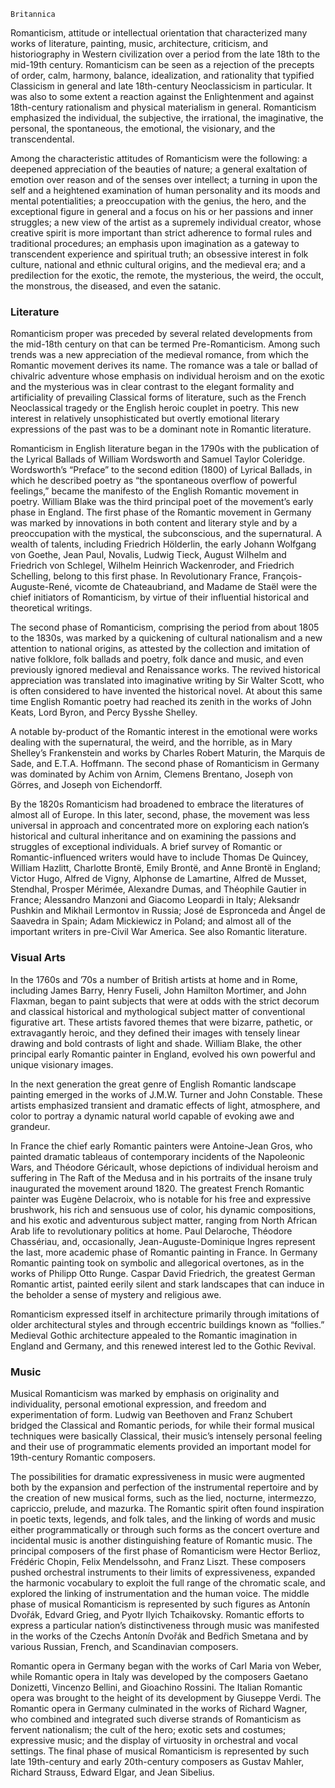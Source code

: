 	Britannica

Romanticism, attitude or intellectual orientation that characterized many works of literature, painting, music, architecture, criticism, and historiography in Western civilization over a period from the late 18th to the mid-19th century. Romanticism can be seen as a rejection of the precepts of order, calm, harmony, balance, idealization, and rationality that typified Classicism in general and late 18th-century Neoclassicism in particular. It was also to some extent a reaction against the Enlightenment and against 18th-century rationalism and physical materialism in general. Romanticism emphasized the individual, the subjective, the irrational, the imaginative, the personal, the spontaneous, the emotional, the visionary, and the transcendental.

Among the characteristic attitudes of Romanticism were the following: a deepened appreciation of the beauties of nature; a general exaltation of emotion over reason and of the senses over intellect; a turning in upon the self and a heightened examination of human personality and its moods and mental potentialities; a preoccupation with the genius, the hero, and the exceptional figure in general and a focus on his or her passions and inner struggles; a new view of the artist as a supremely individual creator, whose creative spirit is more important than strict adherence to formal rules and traditional procedures; an emphasis upon imagination as a gateway to transcendent experience and spiritual truth; an obsessive interest in folk culture, national and ethnic cultural origins, and the medieval era; and a predilection for the exotic, the remote, the mysterious, the weird, the occult, the monstrous, the diseased, and even the satanic.

### Literature
Romanticism proper was preceded by several related developments from the mid-18th century on that can be termed Pre-Romanticism. Among such trends was a new appreciation of the medieval romance, from which the Romantic movement derives its name. The romance was a tale or ballad of chivalric adventure whose emphasis on individual heroism and on the exotic and the mysterious was in clear contrast to the elegant formality and artificiality of prevailing Classical forms of literature, such as the French Neoclassical tragedy or the English heroic couplet in poetry. This new interest in relatively unsophisticated but overtly emotional literary expressions of the past was to be a dominant note in Romantic literature.

Romanticism in English literature began in the 1790s with the publication of the Lyrical Ballads of William Wordsworth and Samuel Taylor Coleridge. Wordsworth’s “Preface” to the second edition (1800) of Lyrical Ballads, in which he described poetry as “the spontaneous overflow of powerful feelings,” became the manifesto of the English Romantic movement in poetry. William Blake was the third principal poet of the movement’s early phase in England. The first phase of the Romantic movement in Germany was marked by innovations in both content and literary style and by a preoccupation with the mystical, the subconscious, and the supernatural. A wealth of talents, including Friedrich Hölderlin, the early Johann Wolfgang von Goethe, Jean Paul, Novalis, Ludwig Tieck, August Wilhelm and Friedrich von Schlegel, Wilhelm Heinrich Wackenroder, and Friedrich Schelling, belong to this first phase. In Revolutionary France, François-Auguste-René, vicomte de Chateaubriand, and Madame de Staël were the chief initiators of Romanticism, by virtue of their influential historical and theoretical writings.

The second phase of Romanticism, comprising the period from about 1805 to the 1830s, was marked by a quickening of cultural nationalism and a new attention to national origins, as attested by the collection and imitation of native folklore, folk ballads and poetry, folk dance and music, and even previously ignored medieval and Renaissance works. The revived historical appreciation was translated into imaginative writing by Sir Walter Scott, who is often considered to have invented the historical novel. At about this same time English Romantic poetry had reached its zenith in the works of John Keats, Lord Byron, and Percy Bysshe Shelley.

A notable by-product of the Romantic interest in the emotional were works dealing with the supernatural, the weird, and the horrible, as in Mary Shelley’s Frankenstein and works by Charles Robert Maturin, the Marquis de Sade, and E.T.A. Hoffmann. The second phase of Romanticism in Germany was dominated by Achim von Arnim, Clemens Brentano, Joseph von Görres, and Joseph von Eichendorff.

By the 1820s Romanticism had broadened to embrace the literatures of almost all of Europe. In this later, second, phase, the movement was less universal in approach and concentrated more on exploring each nation’s historical and cultural inheritance and on examining the passions and struggles of exceptional individuals. A brief survey of Romantic or Romantic-influenced writers would have to include Thomas De Quincey, William Hazlitt, Charlotte Brontë, Emily Brontë, and Anne Brontë in England; Victor Hugo, Alfred de Vigny, Alphonse de Lamartine, Alfred de Musset, Stendhal, Prosper Mérimée, Alexandre Dumas, and Théophile Gautier in France; Alessandro Manzoni and Giacomo Leopardi in Italy; Aleksandr Pushkin and Mikhail Lermontov in Russia; José de Espronceda and Ángel de Saavedra in Spain; Adam Mickiewicz in Poland; and almost all of the important writers in pre-Civil War America. See also Romantic literature.

### Visual Arts
In the 1760s and ’70s a number of British artists at home and in Rome, including James Barry, Henry Fuseli, John Hamilton Mortimer, and John Flaxman, began to paint subjects that were at odds with the strict decorum and classical historical and mythological subject matter of conventional figurative art. These artists favored themes that were bizarre, pathetic, or extravagantly heroic, and they defined their images with tensely linear drawing and bold contrasts of light and shade. William Blake, the other principal early Romantic painter in England, evolved his own powerful and unique visionary images.

In the next generation the great genre of English Romantic landscape painting emerged in the works of J.M.W. Turner and John Constable. These artists emphasized transient and dramatic effects of light, atmosphere, and color to portray a dynamic natural world capable of evoking awe and grandeur.

In France the chief early Romantic painters were Antoine-Jean Gros, who painted dramatic tableaus of contemporary incidents of the Napoleonic Wars, and Théodore Géricault, whose depictions of individual heroism and suffering in The Raft of the Medusa and in his portraits of the insane truly inaugurated the movement around 1820. The greatest French Romantic painter was Eugène Delacroix, who is notable for his free and expressive brushwork, his rich and sensuous use of color, his dynamic compositions, and his exotic and adventurous subject matter, ranging from North African Arab life to revolutionary politics at home. Paul Delaroche, Théodore Chassériau, and, occasionally, Jean-Auguste-Dominique Ingres represent the last, more academic phase of Romantic painting in France. In Germany Romantic painting took on symbolic and allegorical overtones, as in the works of Philipp Otto Runge. Caspar David Friedrich, the greatest German Romantic artist, painted eerily silent and stark landscapes that can induce in the beholder a sense of mystery and religious awe.

Romanticism expressed itself in architecture primarily through imitations of older architectural styles and through eccentric buildings known as “follies.” Medieval Gothic architecture appealed to the Romantic imagination in England and Germany, and this renewed interest led to the Gothic Revival.

### Music
Musical Romanticism was marked by emphasis on originality and individuality, personal emotional expression, and freedom and experimentation of form. Ludwig van Beethoven and Franz Schubert bridged the Classical and Romantic periods, for while their formal musical techniques were basically Classical, their music’s intensely personal feeling and their use of programmatic elements provided an important model for 19th-century Romantic composers.

The possibilities for dramatic expressiveness in music were augmented both by the expansion and perfection of the instrumental repertoire and by the creation of new musical forms, such as the lied, nocturne, intermezzo, capriccio, prelude, and mazurka. The Romantic spirit often found inspiration in poetic texts, legends, and folk tales, and the linking of words and music either programmatically or through such forms as the concert overture and incidental music is another distinguishing feature of Romantic music. The principal composers of the first phase of Romanticism were Hector Berlioz, Frédéric Chopin, Felix Mendelssohn, and Franz Liszt. These composers pushed orchestral instruments to their limits of expressiveness, expanded the harmonic vocabulary to exploit the full range of the chromatic scale, and explored the linking of instrumentation and the human voice. The middle phase of musical Romanticism is represented by such figures as Antonín Dvořák, Edvard Grieg, and Pyotr Ilyich Tchaikovsky. Romantic efforts to express a particular nation’s distinctiveness through music was manifested in the works of the Czechs Antonín Dvořák and Bedřich Smetana and by various Russian, French, and Scandinavian composers.

Romantic opera in Germany began with the works of Carl Maria von Weber, while Romantic opera in Italy was developed by the composers Gaetano Donizetti, Vincenzo Bellini, and Gioachino Rossini. The Italian Romantic opera was brought to the height of its development by Giuseppe Verdi. The Romantic opera in Germany culminated in the works of Richard Wagner, who combined and integrated such diverse strands of Romanticism as fervent nationalism; the cult of the hero; exotic sets and costumes; expressive music; and the display of virtuosity in orchestral and vocal settings. The final phase of musical Romanticism is represented by such late 19th-century and early 20th-century composers as Gustav Mahler, Richard Strauss, Edward Elgar, and Jean Sibelius.